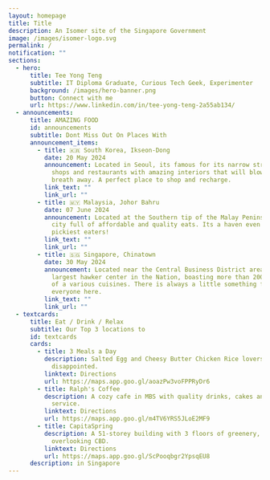 ```yaml
---
layout: homepage
title: Title
description: An Isomer site of the Singapore Government
image: /images/isomer-logo.svg
permalink: /
notification: ""
sections:
  - hero:
      title: Tee Yong Teng
      subtitle: IT Diploma Graduate, Curious Tech Geek, Experimenter
      background: /images/hero-banner.png
      button: Connect with me
      url: https://www.linkedin.com/in/tee-yong-teng-2a55ab134/
  - announcements:
      title: AMAZING FOOD
      id: announcements
      subtitle: Dont Miss Out On Places With
      announcement_items:
        - title: 🇰🇷 South Korea, Ikseon-Dong
          date: 20 May 2024
          announcement: Located in Seoul, its famous for its narrow street full of cafes,
            shops and restaurants with amazing interiors that will blow your
            breath away. A perfect place to shop and recharge.
          link_text: ""
          link_url: ""
        - title: 🇲🇾 Malaysia, Johor Bahru
          date: 07 June 2024
          announcement: Located at the Southern tip of the Malay Peninsula, its a bustling
            city full of affordable and quality eats. Its a haven even for the
            pickiest eaters!
          link_text: ""
          link_url: ""
        - title: 🇸🇬 Singapore, Chinatown
          date: 30 May 2024
          announcement: Located near the Central Business District area, it houses the
            largest hawker center in the Nation, boasting more than 200 stalls
            of a various cuisines. There is always a little something for
            everyone here.
          link_text: ""
          link_url: ""
  - textcards:
      title: Eat / Drink / Relax
      subtitle: Our Top 3 locations to
      id: textcards
      cards:
        - title: 3 Meals a Day
          description: Salted Egg and Cheesy Butter Chicken Rice lovers, you wont be
            disappointed.
          linktext: Directions
          url: https://maps.app.goo.gl/aoazPw3voFPPRyDr6
        - title: Ralph's Coffee
          description: A cozy cafe in MBS with quality drinks, cakes and exceptional
            service.
          linktext: Directions
          url: https://maps.app.goo.gl/m4TV6YRS5JLoE2MF9
        - title: CapitaSpring
          description: A 51-storey building with 3 floors of greenery, rooftop garden
            overlooking CBD.
          linktext: Directions
          url: https://maps.app.goo.gl/ScPooqbgr2YpsqEU8
      description: in Singapore
---
```

